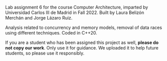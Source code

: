 Lab assignment 6 for the course Computer Architecture, imparted by Universidad Carlos III de Madrid in Fall 2022. Built by Laura Belizón Merchán and Jorge Lázaro Ruiz.

Analysis related to concurrency and memory models, removal of data races using different techniques. Coded in C++20.

If you are a student who has been assigned this project as well, **please do not copy our work**. Only use it for guidance. We uploaded it to help future students, so please use it responsibly.
